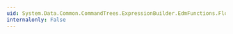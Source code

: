 ```yaml
---
uid: System.Data.Common.CommandTrees.ExpressionBuilder.EdmFunctions.Floor(System.Data.Common.CommandTrees.DbExpression)
internalonly: False
---
```

